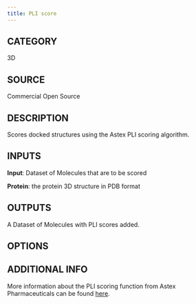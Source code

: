 ```yaml
---
title: PLI score
---
```


## CATEGORY
3D

## SOURCE
Commercial Open Source

## DESCRIPTION
Scores docked structures using the Astex PLI scoring algorithm.

## INPUTS
**Input**: Dataset of Molecules that are to be scored

**Protein**: the protein 3D structure in PDB format

## OUTPUTS
A Dataset of Molecules with PLI scores added.

## OPTIONS

## ADDITIONAL INFO
More information about the PLI scoring function from Astex Pharmaceuticals can be found [here](https://bitbucket.org/AstexUK/pli).
